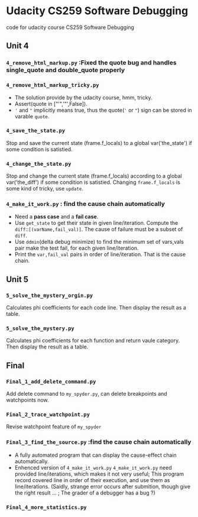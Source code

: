 Udacity CS259 Software Debugging
================================

code for udacity course CS259 Software Debugging

Unit 4
------
### `4_remove_html_markup.py` :Fixed the quote bug and handles single_quote and double_quote properly

### `4_remove_html_markup_tricky.py`   
* The solution provide by the udacity course, hmm, tricky.
* Assert(quote in ["'",'"',False]).
* `'` and `"` implicitly means true, thus the quote(`'` or `"`) sign can be stored in varable `quote`.

### `4_save_the_state.py`  
Stop and save the current state (frame.f_locals) to a global var('the_state') if some condition is satistied.

### `4_change_the_state.py`  
Stop and change the current state (frame.f_locals) according to a global var('the_diff') if some condition is satistied.
Changing `frame.f_locals` is some kind of tricky, use `update`.

### `4_make_it_work.py` : **find the cause chain automatically** 
* Need a **pass case** and a **fail case**.
* Use `get_state` to get their state in given line/iteration. Compute the `diff`::`[(varName,fail_val)]`. The cause of failure must be a subset of `diff`.
* Use `ddmin`(delta debug minimize) to find the minimum set of vars,vals pair make the test fail, for each given line/iteration.
* Print the `var,fail_val` pairs in order of line/iteration. That is the cause chain.

Unit 5
------
### `5_solve_the_mystery_orgin.py`  
Calculates phi coefficients for each code line.
Then display the result as a table.

### `5_solve_the_mystery.py`  
Calculates phi coefficients for each function and return vaule category.
Then display the result as a table.

Final
-----
### `Final_1_add_delete_command.py`  
Add delete command to `my_spyder.py`, can delete breakpoints and watchpoints now.

### `Final_2_trace_watchpoint.py`
Revise watchpoint feature of `my_spyder`

### `Final_3_find_the_source.py` :**find the cause chain automatically**   

* A fully automated program that can display the cause-effect chain automatically.
* Enhenced version of `4_make_it_work.py` 
`4_make_it_work.py` need provided line/iterations, which makes it not very useful; 
This program record covered line in order of their execution, and use them as line/iterations.
(Saidly, strange error occurs after submition, though give the right result ... ; The grader of a debugger has a bug ?)

### `Final_4_more_statistics.py`
